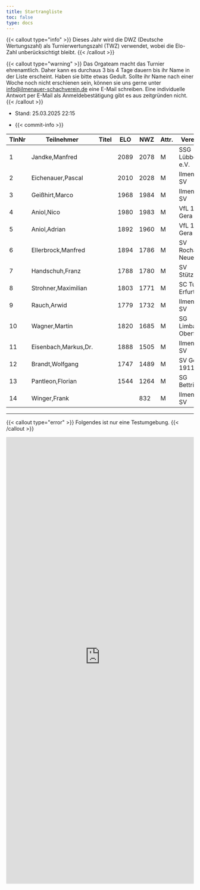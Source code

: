 ```yaml
---
title: Startrangliste
toc: false
type: docs
---
```


{{< callout type="info" >}}
Dieses Jahr wird die DWZ (Deutsche Wertungszahl) als Turnierwertungszahl (TWZ) verwendet, wobei die Elo-Zahl unberücksichtigt bleibt.
{{< /callout >}}

{{< callout type="warning" >}}
Das Orgateam macht das Turnier ehrenamtlich. Daher kann es durchaus 3 bis 4 Tage dauern bis ihr Name in der Liste erscheint. Haben sie bitte etwas Gedult. Sollte ihr Name nach einer Woche noch nicht erschienen sein, können sie uns gerne unter [info@ilmenauer-schachverein.de](mailto:info@ilmenauer-schachverein.de) eine E-Mail schreiben. Eine individuelle Antwort per E-Mail als Anmeldebestätigung gibt es aus zeitgründen nicht.
{{< /callout >}}

- Stand: 25.03.2025 22:15

- {{< commit-info >}}


| TlnNr | Teilnehmer | Titel | ELO | NWZ | Attr. | Verein/Ort | Land | Geburt | FideKenn. | PKZ |
| --- | --- | --- | --- | --- | --- | --- | --- | --- | --- | --- | 
| 1 | Jandke,Manfred |  | 2089 | 2078 | M | SSG Lübbenau e.V. | GER | 1953 | 4642074 | 10094165 |
| 2 | Eichenauer,Pascal |  | 2010 | 2028 | M | Ilmenauer SV | GER | 1999 | 12991848 | 10276112 |
| 3 | Geißhirt,Marco |  | 1968 | 1984 | M | Ilmenauer SV | GER | 1990 | 4610563 | 10059257 |
| 4 | Aniol,Nico |  | 1980 | 1983 | M | VfL 1990 Gera | GER | 2010 | 16287096 | 10695221 |
| 5 | Aniol,Adrian |  | 1892 | 1960 | M | VfL 1990 Gera | GER | 2005 | 16229967 | 10406227 |
| 6 | Ellerbrock,Manfred |  | 1894 | 1786 | M | SV Rochade Neuenstadt | GER | 1948 | 4641850 | 10044061 |
| 7 | Handschuh,Franz |  | 1788 | 1780 | M | SV Stützerbach | GER | 1948 | 34602615 | 10073513 |
| 8 | Strohner,Maximilian |  | 1803 | 1771 | M | SC Turm Erfurt | GER | 1993 | 34660607 | 10218260 |
| 9 | Rauch,Arwid |  | 1779 | 1732 | M | Ilmenauer SV | GER | 2003 | 16215923 | 10283822 |
| 10 | Wagner,Martin |  | 1820 | 1685 | M | SG Limbach-Oberfrohna | GER | 1994 | 533015740 | 10876631 |
| 11 | Eisenbach,Markus,Dr. |  | 1888 | 1505 | M | Ilmenauer SV | GER | 1984 | 34663630 | 10043553 |
| 12 | Brandt,Wolfgang |  | 1747 | 1489 | M | SV Gehren 1911 | GER | 1960 | 16202465 | 10257345 |
| 13 | Pantleon,Florian |  | 1544 | 1264 | M | SG Bettringen | GER | 1999 | 533016836 | 10535931 |
| 14 | Winger,Frank |  |  | 832 | M | Ilmenauer SV | GER | 1964 | 16233069 | 10651767 |


<hr>

{{< callout type="error" >}}
Folgendes ist nur eine Testumgebung.
{{< /callout >}}

<!-- Testumgebung Bezahlvorgang von Thomas -->
<iframe src="https://register.ilmenauer-schachverein.de/open/startrangliste.php" width="100%" height="1200px" style="border: none;"></iframe>
<!-- END TEST -->